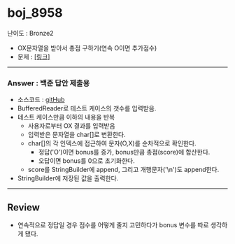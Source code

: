 # boj_8958

난이도 : Bronze2  

- OX문자열을 받아서 총점 구하기(연속 O이면 추가점수)
- 문제 : <a href="https://www.acmicpc.net/problem/8958" target="_blank"> [링크]</a>
---  

### Answer : 백준 답안 제출용

- 소스코드 : <a href="https://github.com/ttasjwi/BOJ/blob/master/src/boj_8958/Answer.java" target="_blank">gitHub</a>
- BufferedReader로 테스트 케이스의 갯수를 입력받음.
- 테스트 케이스만큼 이하의 내용을 반복
    - 사용자로부터 OX 결과를 입력받음
    - 입력받은 문자열을 char[]로 변환한다.
    - char[]의 각 인덱스에 접근하여 문자(O,X)를 순차적으로 확인한다. 
      - 정답('O')이면 bonus를 증가, bonus만큼 총점(score)에 합산한다.
      - 오답이면 bonus를 0으로 초기화한다.
    - score를 StringBuilder에 append, 그리고 개행문자('\n')도 append한다.
- StringBuilder에 저장된 값을 출력한다.

---

## Review
- 연속적으로 정답일 경우 점수를 어떻게 줄지 고민하다가 bonus 변수를 따로 생각하게 됐다.